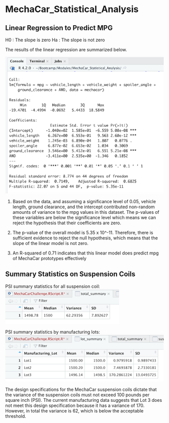 # MechaCar_Statistical_Analysis

## Linear Regression to Predict MPG

H0 : The slope is zero
Ha : The slope is not zero

The results of the linear regression are summarized below.

![regression_model](regression_model.png)

1. Based on the data, and assuming a significance level of 0.05, vehicle length, ground clearance, and the intercept contributed non-random amounts of variance to the mpg values in this dataset. The p-values of these variables are below the significance level which means we can reject the hypothesis that their coefficients are zero.

2. The p-value of the overall model is 5.35 x 10^-11. Therefore, there is sufficient evidence to reject the null hypothesis, which means that the slope of the linear model is not zero.

3. An R-squared of 0.71 indicates that this linear model does predict mpg of MechaCar prototypes effectively

## Summary Statistics on Suspension Coils

PSI summary statistics for all suspension coil:
![total_summary](total_summary.png)

PSI summary statistics by manufacturing lots:
![lot_summary](lot_summary.png)

The design specifications for the MechaCar suspension coils dictate that the variance of the suspension coils must not exceed 100 pounds per square inch (PSI). The current manufacturing data suggests that Lot 3 does not meet this design specification because it has a variance of 170. However, in total the variance is 62, which is below the acceptable threshold.

